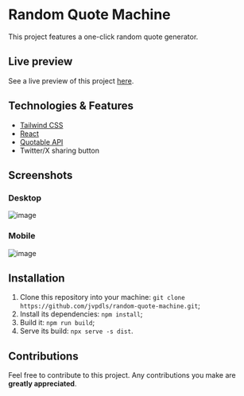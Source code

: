 # Random Quote Machine

This project features a one-click random quote generator.

## Live preview
See a live preview of this project [here](https://rqm.joaosantos.net.br/).
## Technologies & Features

- [Tailwind CSS](https://tailwindcss.com/)
- [React](https://react.dev/)
- [Quotable API](https://github.com/lukePeavey/quotable)
- Twitter/X sharing button

## Screenshots

### Desktop
![image](https://github.com/jvpdls/random-quote-machine/assets/32807182/262b2c2e-4f82-4ca8-80ed-ebf016c94e82)

### Mobile
![image](https://github.com/jvpdls/random-quote-machine/assets/32807182/9d98afd4-91a7-424d-9607-aa01f491527e)

## Installation

1. Clone this repository into your machine: `git clone https://github.com/jvpdls/random-quote-machine.git`;
2. Install its dependencies: `npm install`;
3. Build it: `npm run build`;
4. Serve its build: `npx serve -s dist`.

## Contributions

Feel free to contribute to this project. Any contributions you make are **greatly appreciated**.

